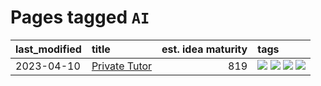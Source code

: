 # Pages tagged `AI`

|last_modified|title|est. idea maturity|tags
|:---|:---|---:|:---|
|2023-04-10|[Private Tutor](../private_tutor.md)|819|[![](https://img.shields.io/badge/tag-AI-aa21fc)](../tags/AI.md) [![](https://img.shields.io/badge/tag-discussion-869bd0)](../tags/discussion.md) [![](https://img.shields.io/badge/tag-education-c4c41f)](../tags/education.md) [![](https://img.shields.io/badge/tag-startup-53417a)](../tags/startup.md)|
